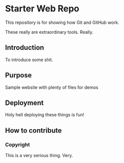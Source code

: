 # Starter Web Repo

This repository is for showing how Git and GitHub work.

These really are extraordinary tools. Really.

## Introduction

To introduce some shit.

## Purpose

Sample website with plenty of files for demos

## Deployment

Holy hell deploying these things is fun!

## How to contribute

### Copyright

This is a very serious thing. Very.